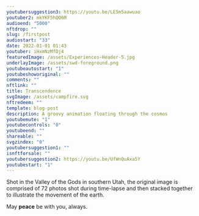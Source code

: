 ```yaml
---
youtubersuggestion3: https://youtu.be/LE5m5aawuao
youtuber2: mkYKF5hQQ6M
audioend: "5000"
nftdrop: ""
slug: /firstpost
audiostart: "33"
date: 2022-01-01 01:43
youtuber: iHxmNzMfDj4
featuredImage: /assets/Experiences-Header-5.jpg
underlayImage: /assets/swd-foreground.png
youtubeautostart: "1"
youtubeshoworiginal: ""
comments: ""
nftlink: ""
title: Transcendence
svgImage: /assets/campfire.svg
nftredeem: ""
template: blog-post
description: A groovy animation floating through the cosmos
youtubemute: "1"
youtubecontrols: "0"
youtubeend: ""
shareable: ""
svgzindex: "0"
youtubersuggestion1: ""
isnftforsale: ""
youtubersuggestion2: https://youtu.be/UfWnQuAxa5Y
youtubestart: "1"
---
```

Shot in the Valley of the Gods in southern Utah, the original image is comprised of 72 photos shot during time-lapse and then stacked together to illustrate the movement of the earth.

May **peace** be with you, always.